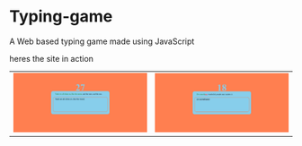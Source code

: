 # Typing-game
A Web based typing game made using JavaScript

heres the site in action
<table>
<tr>
    <td><img src="/images/Speed typing1.png"></td>
    <td><img src="/images/Speed typing.png"></td>
  </tr>
 </table>
